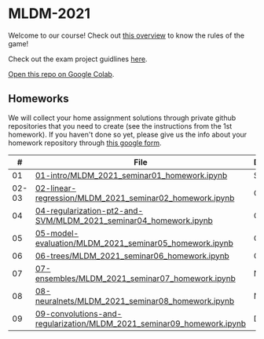 # MLDM-2021

Welcome to our course! Check out [this overview](https://github.com/HSE-LAMBDA/MLDM-2021/blob/main/01-intro/MLDM-2021-course-overview.pdf) to know the rules of the game!

Check out the exam project guidlines [here](https://github.com/HSE-LAMBDA/MLDM-2021/blob/main/Exam-project-guidelines.md).

[Open this repo on Google Colab](https://colab.research.google.com/github/HSE-LAMBDA/MLDM-2021).

## Homeworks

We will collect your home assignment solutions through private github repositories that you need to create (see the instructions from the 1st homework). If you haven't done so yet, please give us the info about your homework repository through [this google form](https://forms.gle/xUf9sQzttbPM9yVn7).

\# | File | Deadline
-|-|-
01 | [01-intro/MLDM_2021_seminar01_homework.ipynb](https://github.com/HSE-LAMBDA/MLDM-2021/blob/main/01-intro/MLDM_2021_seminar01_homework.ipynb) | Sep, 26
02-03 | [02-linear-regression/MLDM_2021_seminar02_homework.ipynb](https://github.com/HSE-LAMBDA/MLDM-2021/blob/main/02-linear-regression/MLDM_2021_seminar02_homework.ipynb) | Oct, 10
04 | [04-regularization-pt2-and-SVM/MLDM_2021_seminar04_homework.ipynb](https://github.com/HSE-LAMBDA/MLDM-2021/blob/main/04-regularization-pt2-and-SVM/MLDM_2021_seminar04_homework.ipynb) | Oct, 17
05 | [05-model-evaluation/MLDM_2021_seminar05_homework.ipynb](https://github.com/HSE-LAMBDA/MLDM-2021/blob/main/05-model-evaluation/MLDM_2021_seminar05_homework.ipynb) | Oct, 24
06 | [06-trees/MLDM_2021_seminar06_homework.ipynb](https://github.com/HSE-LAMBDA/MLDM-2021/blob/main/06-trees/MLDM_2021_seminar06_homework.ipynb) | Oct, 31
07 | [07-ensembles/MLDM_2021_seminar07_homework.ipynb](https://github.com/HSE-LAMBDA/MLDM-2021/blob/main/07-ensembles/MLDM_2021_seminar07_homework.ipynb) | Nov, 14
08 | [08-neuralnets/MLDM_2021_seminar08_homework.ipynb](https://github.com/HSE-LAMBDA/MLDM-2021/blob/main/08-neuralnets/MLDM_2021_seminar08_homework.ipynb) | Nov, 28
09 | [09-convolutions-and-regularization/MLDM_2021_seminar09_homework.ipynb](https://github.com/HSE-LAMBDA/MLDM-2021/blob/main/09-convolutions-and-regularization/MLDM_2021_seminar09_homework.ipynb) | Dec, 05
